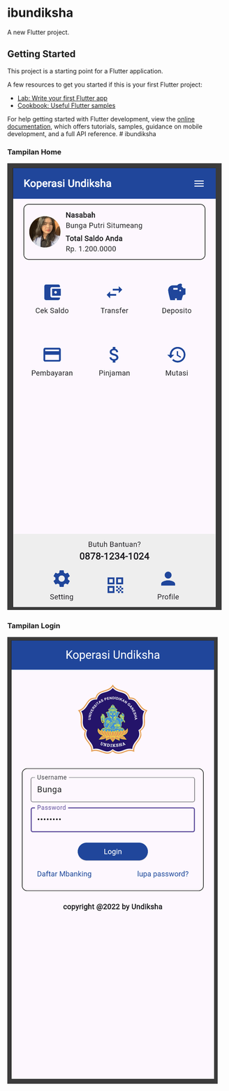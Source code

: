# ibundiksha

A new Flutter project.

## Getting Started

This project is a starting point for a Flutter application.

A few resources to get you started if this is your first Flutter project:

- [Lab: Write your first Flutter app](https://docs.flutter.dev/get-started/codelab)
- [Cookbook: Useful Flutter samples](https://docs.flutter.dev/cookbook)

For help getting started with Flutter development, view the
[online documentation](https://docs.flutter.dev/), which offers tutorials,
samples, guidance on mobile development, and a full API reference.
#   i b u n d i k s h a 
 
### Tampilan Home
![Home Screen](assets/screenshot/Screenshot_home.png)

### Tampilan Login
![Login Screen](assets/screenshot/Screenshot_login.png)
